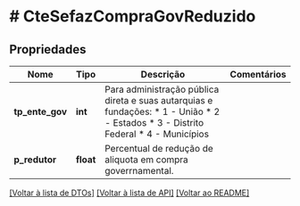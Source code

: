 # # CteSefazCompraGovReduzido

## Propriedades

Nome | Tipo | Descrição | Comentários
------------ | ------------- | ------------- | -------------
**tp_ente_gov** | **int** | Para administração pública direta e suas autarquias e fundações:  * 1 - União  * 2 - Estados  * 3 - Distrito Federal  * 4 - Municípios |
**p_redutor** | **float** | Percentual de redução de aliquota em compra goverrnamental. |

[[Voltar à lista de DTOs]](../../README.md#models) [[Voltar à lista de API]](../../README.md#endpoints) [[Voltar ao README]](../../README.md)
